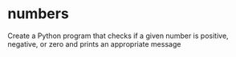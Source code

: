 # numbers
Create a Python program that checks if a given number is positive, negative, or zero and prints an appropriate message

